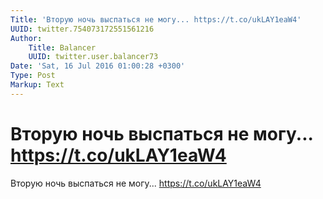 ```yaml
---
Title: 'Вторую ночь выспаться не могу... https://t.co/ukLAY1eaW4'
UUID: twitter.754073172551561216
Author:
    Title: Balancer
    UUID: twitter.user.balancer73
Date: 'Sat, 16 Jul 2016 01:00:28 +0300'
Type: Post
Markup: Text
---
```


# Вторую ночь выспаться не могу... https://t.co/ukLAY1eaW4

Вторую ночь выспаться не могу... https://t.co/ukLAY1eaW4